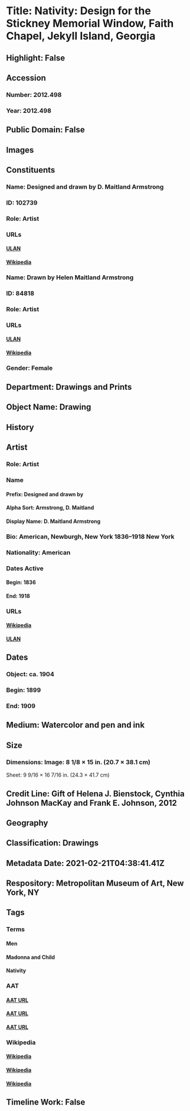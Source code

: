 # Title: Nativity: Design for the Stickney Memorial Window, Faith Chapel, Jekyll Island, Georgia
## Highlight: False
## Accession
### Number: 2012.498
### Year: 2012.498
## Public Domain: False
## Images
## Constituents
### Name: Designed and drawn by D. Maitland Armstrong
### ID: 102739
### Role: Artist
### URLs
#### [ULAN](http://vocab.getty.edu/page/ulan/500002573)
#### [Wikipedia](https://www.wikidata.org/wiki/Q17308757)
### Name: Drawn by Helen Maitland Armstrong
### ID: 84818
### Role: Artist
### URLs
#### [ULAN](http://vocab.getty.edu/page/ulan/500099312)
#### [Wikipedia](https://www.wikidata.org/wiki/Q21531710)
### Gender: Female
## Department: Drawings and Prints
## Object Name: Drawing
## History
## Artist
### Role: Artist
### Name
#### Prefix: Designed and drawn by
#### Alpha Sort: Armstrong, D. Maitland
#### Display Name: D. Maitland Armstrong
### Bio: American, Newburgh, New York 1836–1918 New York
### Nationality: American
### Dates Active
#### Begin: 1836
#### End: 1918
### URLs
#### [Wikipedia](https://www.wikidata.org/wiki/Q17308757)
#### [ULAN](http://vocab.getty.edu/page/ulan/500002573)
## Dates
### Object: ca. 1904
### Begin: 1899
### End: 1909
## Medium: Watercolor and pen and ink
## Size
### Dimensions: Image: 8 1/8 × 15 in. (20.7 × 38.1 cm)
Sheet: 9 9/16 × 16 7/16 in. (24.3 × 41.7 cm)
## Credit Line: Gift of Helena J. Bienstock, Cynthia Johnson MacKay and Frank E. Johnson, 2012
## Geography
## Classification: Drawings
## Metadata Date: 2021-02-21T04:38:41.41Z
## Respository: Metropolitan Museum of Art, New York, NY
## Tags
### Terms
#### Men
#### Madonna and Child
#### Nativity
### AAT
#### [AAT URL](http://vocab.getty.edu/page/aat/300025928)
#### [AAT URL](http://vocab.getty.edu/page/ia/901000052)
#### [AAT URL](http://vocab.getty.edu/page/ia/901000124)
### Wikipedia
#### [Wikipedia]()
#### [Wikipedia]()
#### [Wikipedia]()
## Timeline Work: False